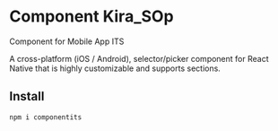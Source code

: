 
# Component Kira_SOp
Component for Mobile App ITS

A cross-platform (iOS / Android), selector/picker component for React Native that is highly customizable and supports sections.

## Install

```sh
npm i componentits
```
